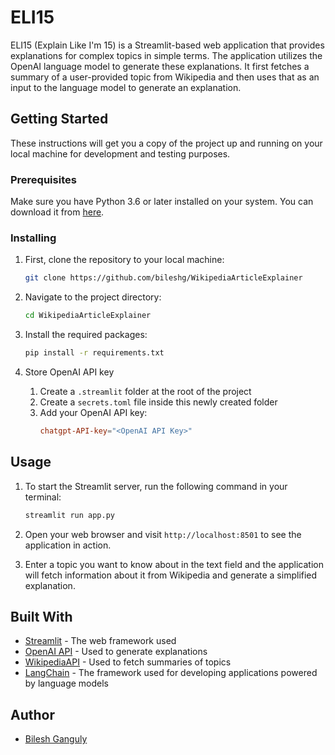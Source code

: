 # ELI15

ELI15 (Explain Like I'm 15) is a Streamlit-based web application that provides explanations for complex topics in simple terms. The application utilizes the OpenAI language model to generate these explanations. It first fetches a summary of a user-provided topic from Wikipedia and then uses that as an input to the language model to generate an explanation.

## Getting Started

These instructions will get you a copy of the project up and running on your local machine for development and testing purposes.

### Prerequisites

Make sure you have Python 3.6 or later installed on your system. You can download it from [here](https://www.python.org/downloads/).

### Installing

1. First, clone the repository to your local machine:
    ```bash
    git clone https://github.com/bileshg/WikipediaArticleExplainer
    ```

2. Navigate to the project directory:
    ```bash
    cd WikipediaArticleExplainer
    ```

3. Install the required packages:

    ```bash
    pip install -r requirements.txt
    ```

4. Store OpenAI API key
   1. Create a `.streamlit` folder at the root of the project
   2. Create a `secrets.toml` file inside this newly created folder
   3. Add your OpenAI API key:
      ```toml
      chatgpt-API-key="<OpenAI API Key>"
      ```

## Usage

1. To start the Streamlit server, run the following command in your terminal:
   ```bash
   streamlit run app.py
   ```

2. Open your web browser and visit `http://localhost:8501` to see the application in action.

3. Enter a topic you want to know about in the text field and the application will fetch information about it from Wikipedia and generate a simplified explanation.

## Built With

* [Streamlit](https://streamlit.io/) - The web framework used
* [OpenAI API](https://openai.com/) - Used to generate explanations
* [WikipediaAPI](https://pypi.org/project/Wikipedia-API/) - Used to fetch summaries of topics
* [LangChain](https://python.langchain.com/en/latest/) - The framework used for developing applications powered by language models

## Author

* [Bilesh Ganguly](https://github.com/bileshg)
